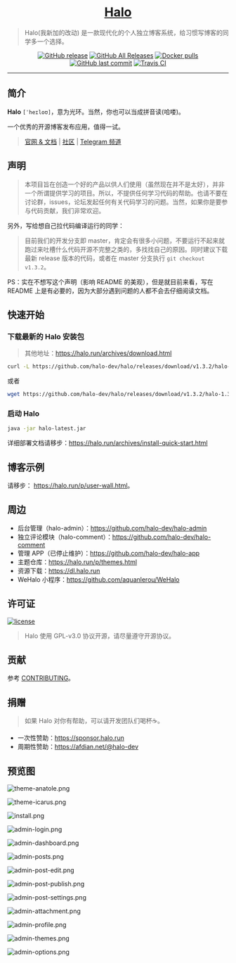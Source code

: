 <h1 align="center"><a href="https://github.com/halo-dev" target="_blank">Halo</a></h1>

> Halo(我新加的改动) 是一款现代化的个人独立博客系统，给习惯写博客的同学多一个选择。

<p align="center">
<a href="https://github.com/halo-dev/halo/releases"><img alt="GitHub release" src="https://img.shields.io/github/release/halo-dev/halo.svg?style=flat-square"/></a>
<a href="https://github.com/halo-dev/halo/releases"><img alt="GitHub All Releases" src="https://img.shields.io/github/downloads/halo-dev/halo/total.svg?style=flat-square"></a>
<a href="https://hub.docker.com/r/ruibaby/halo"><img alt="Docker pulls" src="https://img.shields.io/docker/pulls/ruibaby/halo?style=flat-square"></a>
<a href="https://github.com/halo-dev/halo/commits"><img alt="GitHub last commit" src="https://img.shields.io/github/last-commit/halo-dev/halo.svg?style=flat-square"></a>
<a href="https://travis-ci.org/halo-dev/halo"><img alt="Travis CI" src="https://img.shields.io/travis/halo-dev/halo.svg?style=flat-square"/></a>
</p>

------------------------------

## 简介

**Halo** `[ˈheɪloʊ]`，意为光环。当然，你也可以当成拼音读(哈喽)。

一个优秀的开源博客发布应用，值得一试。

> [官网 & 文档](https://halo.run) | [社区](https://bbs.halo.run) | [Telegram 频道](https://t.me/halo_dev)

## 声明

> 本项目旨在创造一个好的产品以供人们使用（虽然现在并不是太好），并非一个所谓提供学习的项目。所以，不提供任何学习代码的帮助。也请不要在讨论群，issues，论坛发起任何有关代码学习的问题。当然，如果你是要参与代码贡献，我们非常欢迎。

另外，写给想自己拉代码编译运行的同学：

> 目前我们的开发分支即 master，肯定会有很多小问题，不要运行不起来就跑过来吐槽什么代码开源不完整之类的，多找找自己的原因。同时建议下载最新 release 版本的代码，或者在 master 分支执行 `git checkout v1.3.2`。

PS：实在不想写这个声明（影响 README 的美观），但是就目前来看，写在 README 上是有必要的，因为大部分遇到问题的人都不会去仔细阅读文档。

## 快速开始

### 下载最新的 Halo 安装包

> 其他地址：https://halo.run/archives/download.html

```bash
curl -L https://github.com/halo-dev/halo/releases/download/v1.3.2/halo-1.3.2.jar --output halo-latest.jar
```

或者

```bash
wget https://github.com/halo-dev/halo/releases/download/v1.3.2/halo-1.3.2.jar -O halo-latest.jar
```

### 启动 Halo

```bash
java -jar halo-latest.jar
```

详细部署文档请移步：<https://halo.run/archives/install-quick-start.html>

## 博客示例

请移步： <https://halo.run/p/user-wall.html>。

## 周边

- 后台管理（halo-admin）：<https://github.com/halo-dev/halo-admin>
- 独立评论模块（halo-comment）：<https://github.com/halo-dev/halo-comment>
- 管理 APP（已停止维护）：<https://github.com/halo-dev/halo-app>
- 主题仓库：<https://halo.run/p/themes.html>
- 资源下载：<https://dl.halo.run>
- WeHalo 小程序：<https://github.com/aquanlerou/WeHalo>

## 许可证

[![license](https://img.shields.io/github/license/halo-dev/halo.svg?style=flat-square)](https://github.com/halo-dev/halo/blob/master/LICENSE)

> Halo 使用 GPL-v3.0 协议开源，请尽量遵守开源协议。

## 贡献
参考 [CONTRIBUTING](./CONTRIBUTING.md)。

## 捐赠

> 如果 Halo 对你有帮助，可以请开发团队们喝杯☕️。

- 一次性赞助：<https://sponsor.halo.run>
- 周期性赞助：<https://afdian.net/@halo-dev>

## 预览图

![theme-anatole.png](https://i.loli.net/2019/09/11/OQtKEWcCe8xYBph.png)

![theme-icarus.png](https://i.loli.net/2019/09/11/4lO2wNCLiqyIJmR.png)

![install.png](https://i.loli.net/2019/09/11/Iu1eMzZDg6frw97.png)

![admin-login.png](https://i.loli.net/2019/09/11/3CahVJAvXngwiQu.png)

![admin-dashboard.png](https://i.loli.net/2019/09/11/G5R6bOweYoiZKEv.png)

![admin-posts.png](https://i.loli.net/2019/09/11/uMHSeIkmC4iPzfJ.png)

![admin-post-edit.png](https://i.loli.net/2019/09/11/ucDh2tOZLJGTyHX.png)

![admin-post-publish.png](https://i.loli.net/2019/09/11/UwC3ecsRpAMONgq.png)

![admin-post-settings.png](https://i.loli.net/2019/09/11/bxmJ7OTirtvV4Gs.png)

![admin-attachment.png](https://i.loli.net/2019/09/11/B5UlX6vAgZ3bzaJ.png)

![admin-profile.png](https://i.loli.net/2019/09/11/mMageUXv5EDpfJQ.png)

![admin-themes.png](https://i.loli.net/2019/09/11/FVA953Ljswd4c8G.png)

![admin-options.png](https://i.loli.net/2019/09/11/TK6SeMdVj1xcrDw.png)
